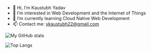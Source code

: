 - 👋 Hi, I’m Kaustubh Yadav
- 👀 I’m interested in Web Development and the Internet of Things
- 🌱 I’m currently learning Cloud Native Web Development 
- 📫 Contact me: ykaustubh22@gmail.com

![My GitHub stats](https://github-readme-stats.vercel.app/api?username=yadavKaustubh&show_icons=true&theme=gruvbox)

![Top Langs](https://github-readme-stats.vercel.app/api/top-langs/?username=yadavKaustubh&layout=compact&theme=gruvbox)


<!---
yadavKaustubh/yadavKaustubh is a ✨ special ✨ repository because its `README.md` (this file) appears on your GitHub profile.
You can click the Preview link to take a look at your changes.
--->
